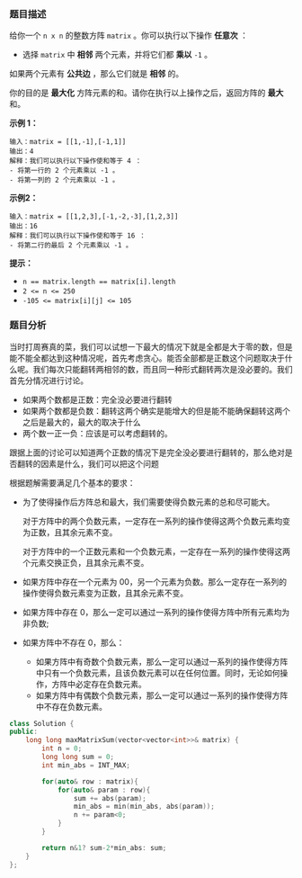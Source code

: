 ### 题目描述

给你一个 `n x n` 的整数方阵 `matrix` 。你可以执行以下操作 **任意次** ：

- 选择 `matrix` 中 **相邻** 两个元素，并将它们都 **乘以** `-1` 。

如果两个元素有 **公共边** ，那么它们就是 **相邻** 的。

你的目的是 **最大化** 方阵元素的和。请你在执行以上操作之后，返回方阵的 **最大** 和。

 **示例 1：**

~~~
输入：matrix = [[1,-1],[-1,1]]
输出：4
解释：我们可以执行以下操作使和等于 4 ：
- 将第一行的 2 个元素乘以 -1 。
- 将第一列的 2 个元素乘以 -1 。
~~~

**示例2：**

```
输入：matrix = [[1,2,3],[-1,-2,-3],[1,2,3]]
输出：16
解释：我们可以执行以下操作使和等于 16 ：
- 将第二行的最后 2 个元素乘以 -1 。
```

**提示：**

- `n == matrix.length == matrix[i].length`
- `2 <= n <= 250`
- `-105 <= matrix[i][j] <= 105`

### 题目分析

当时打周赛真的菜，我们可以试想一下最大的情况下就是全都是大于零的数，但是能不能全都达到这种情况呢，首先考虑贪心。能否全部都是正数这个问题取决于什么呢。我们每次只能翻转两相邻的数，而且同一种形式翻转两次是没必要的。我们首先分情况进行讨论。

* 如果两个数都是正数：完全没必要进行翻转
* 如果两个数都是负数：翻转这两个确实是能增大的但是能不能确保翻转这两个之后是最大的，最大的取决于什么
* 两个数一正一负：应该是可以考虑翻转的。

跟据上面的讨论可以知道两个正数的情况下是完全没必要进行翻转的，那么绝对是否翻转的因素是什么，我们可以把这个问题

根据题解需要满足几个基本的要求：

* 为了使得操作后方阵总和最大，我们需要使得负数元素的总和尽可能大。

  对于方阵中的两个负数元素，一定存在一系列的操作使得这两个负数元素均变为正数，且其余元素不变。

  对于方阵中的一个正数元素和一个负数元素，一定存在一系列的操作使得这两个元素交换正负，且其余元素不变。

* 如果方阵中存在一个元素为 00，另一个元素为负数。那么一定存在一系列的操作使得负数元素变为正数，且其余元素不变。

* 如果方阵中存在 0，那么一定可以通过一系列的操作使得方阵中所有元素均为非负数;

* 如果方阵中不存在 0，那么：

  * 如果方阵中有奇数个负数元素，那么一定可以通过一系列的操作使得方阵中只有一个负数元素，且该负数元素可以在任何位置。同时，无论如何操作，方阵中必定存在负数元素。
  * 如果方阵中有偶数个负数元素，那么一定可以通过一系列的操作使得方阵中不存在负数元素。

~~~c++
class Solution {
public:
    long long maxMatrixSum(vector<vector<int>>& matrix) {
        int n = 0;
        long long sum = 0;
        int min_abs = INT_MAX;

        for(auto& row : matrix){
            for(auto& param : row){
                sum += abs(param);
                min_abs = min(min_abs, abs(param));
                n += param<0;
            }
        }

        return n&1? sum-2*min_abs: sum;
    }
};
~~~

